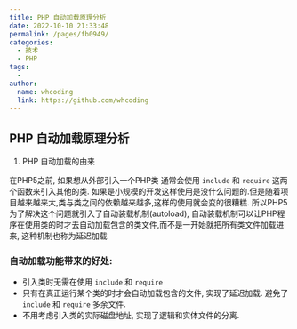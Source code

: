 ```yaml
---
title: PHP 自动加载原理分析
date: 2022-10-10 21:33:48
permalink: /pages/fb0949/
categories:
  - 技术
  - PHP
tags:
  - 
author: 
  name: whcoding
  link: https://github.com/whcoding
---
```

## PHP 自动加载原理分析

1. PHP 自动加载的由来

在PHP5之前, 如果想从外部引入一个PHP类 通常会使用 `include` 和 `require` 这两个函数来引入其他的类. 如果是小规模的开发这样使用是没什么问题的.但是随着项目越来越来大,类与类之间的依赖越来越多,这样的使用就会变的很糟糕. 所以PHP5为了解决这个问题就引入了自动装载机制(autoload), 自动装载机制可以让PHP程序在使用类的时才去自动加载包含的类文件,而不是一开始就把所有类文件加载进来, 这种机制也称为延迟加载

### 自动加载功能带来的好处: 
 - 引入类时无需在使用 `include` 和 `require` 
 - 只有在真正运行某个类的时才会自动加载包含的文件, 实现了延迟加载. 避免了 `include` 和 `require` 多余文件.
 - 不用考虑引入类的实际磁盘地址, 实现了逻辑和实体文件的分离.

